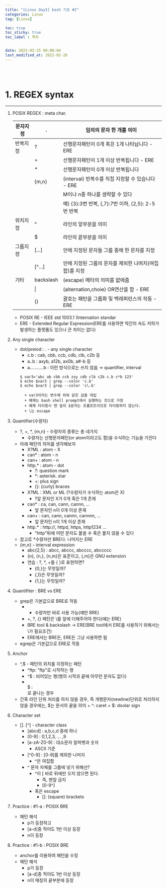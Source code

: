 ```yaml
---
title: "[Linux Day5] bash 기초 #2"
categories: Linux
tag: [Linux]

toc: true
toc_sticky: true
toc_label : 목차


date: 2022-02-25 00:00:04
last_modified_at: 2022-02-26
---
```

<br>
<br>

# 1. REGEX syntax
---
1. POSIX REGEX : meta char.

	|문자지정|.|임의의 문자 한 개를 의미|
	|---|---|---|
	|반복지정|?|선행문자패턴이 0개 혹은 1개 나타납니다 - ERE|
	||+|선행문자패턴이 1개 이상 반복됩니다 - ERE|
	||*|선행문자패턴이 0개 이상 반복됩니다|
	||{m,n}|(interval) 반복수를 직접 지정할 수 있습니다 - ERE|
	|||M이나 n중 하나를 생략할 수 있다|
	|||예) {3}:3번 반복, {,7}:7번 이하, {2,5}: 2-5번 반복|
	|위치지정|^|라인의 앞부분을 의미|
	||$|라인의 끝부분을 의미|
	|그룹지정|[...]|안에 지정된 문자들 그룹 중에 한 문자를 지정|
	||[^...]|안에 지정된 그룹의 문자를 제외한 나머지(여집합)를 지정|
	|기타|backslash|(escape) 메타의 의미를 없애줌|
	||\||(alternation,choie) OR연산을 함 - ERE|
	||()|괄호는 패턴을 그룹화 및 백레퍼런스의 작동 - ERE|

	* POSIX RE - IEEE std 1003.1 (Internation standar
	* ERE - Extended Regular Expression(ERE를 사용하면 약간의 속도 저하가 발생하는 플랫폼도 있으나 큰 차이는 없다)

2. Any single character
	* dot/preiod : . - any single character
		- c.b : cab, cbb, ccb, cdb, clb, c2b 등
		- a..b : axyb, a12b, ax0b, a#-b 등
		- a...........b : 이런 방식으로는 쓰지 않음 → quantifier, interval
		```
		$ var3='abc ab cbb ccb zxy cdb clb c2b c.b c*b 123'
		$ echo $var3 | grep --color 'c.b'
		$ echo $var3 | grep --color 'c\.b'
		```
			+ var3이라는 변수에 위와 같은 값을 대입
			+ 예제는 bash shell prompt에서 실행하는 것으로 가정
			+ 예제 타이핑시 맨 앞의 $문자는 프롬프트이므로 타이핑하지 않는다.
			+ \는 escape
3. Quantifier(수량자)
	* ?, +, *, {m,n} - 수량자의 종류는 총 네가지
		- 수량자는 선행문자패턴(or atom이라고도 함)을 수식하는 기능을 가진다
	* 아래 패턴의 의미를 생각해보자
		- X?ML : atom - X
		- can* : atom - n
		- can+ : atom - n
		- http.* : atom - dot
			+ ?: question mark
			+ *: asterisk. star
			+ +: plus sign
			+ {}: (curly) braces
		- X?ML : XML or ML (?수량자가 수식하는 atom은 X)
			+ ?앞 문자인 X가 0개 혹은 1개 존재
		- can* : ca, can, cann, cannn, ...
			+ 앞 문자인 n이 0개 이상 존재
		- can+ : can, cann, cannn, cannnn, ...
			+ 앞 문자인 n이 1개 이상 존재
		- http.* : http://, httpd, https, http1234 ...
			+ "http"뒤에 어떤 문자도 붙을 수 혹은 붙지 않을 수 있다
	* 참고로 *수량자만 BRE다. 나머지는 ERE
	* {m,n} - interval expression
		- abc{2,5} : abcc, abccc, abcccc, abccccc
		- {n}, {n,}, {n,m}은 표준이고, {,m}은 GNU extension
		- 연습 : ?, *, +를 { }로 표현하면?
			+ {0,}는 무엇일까?
			+ {,1}은 무엇일까?
			+ {1,}는 무엇일까?
4. Quantifiter : BRE vs ERE
	* grep은 기본값으로 BRE로 작동
		- * 수량자만 바로 사용 가능(얘만 BRE)
		- +, ?, {} 패턴은 \를 앞에 더해주어야 한다(얘는 ERE)
		- BRE tool & backslash → ERE(BRE tool에서 ERE를 사용하기 위해서는 \가 필요조건)
		- ERE에서는 BRE든, ERE든 그냥 사용하면 됨
	* egrep은 기본값으로 ERE로 작동
5. Anchor
	* ^,$ - 패턴의 위치를 지정하는 패턴
		- ^ftp: "ftp"로 시작하는 행
		- ^$ : 비어있는 행(행의 시작과 끝에 아무런 문자도 없다)
		- <BR>$ : <BR>로 끝나는 경우
	* 간혹 라인 단위 처리를 하지 않을 경우, 즉 개행문자(newline)단위로 처리하지 않을 경우에는, $는 문서의 끝을 의미
			+ ^: caret
			+ $: doolar sign
6. Character set
	* []. [^] - character class
		- [abcd] : a,b,c,d 중에 하나
		- [0-9] : 0,1,2,3, ... ,9
		- [a-zA-Z0-9] : 대소문자 알파벳과 숫자
			+ ASCII 기준
		- [^0-9] : [0-9]를 제외한 나머지
			+ ^은 여집합
		- ^ 문자 자체를 그룹에 넣기 위해선?
			+ ^이 [ 바로 뒤에만 오지 않으면 된다.
				* 즉, 맨앞 금지
				* [0-9^]
			+ 혹은 escape
				* []: (square) brackets
7. Practice : #1-a : POSIX BRE
	* 패턴 해석
		- p가 등장하고
		- [a-d]중 적어도 1번 이상 등장
		- n이 등장
8. Practice : #1-b : POSIX BRE
	* anchor를 이용하여 패턴을 수정
	* 패턴 해석
		- p가 등장
		- [a-d]중 적어도 1번 이상 등장
		- n이 매칭의 끝부분에 등장

